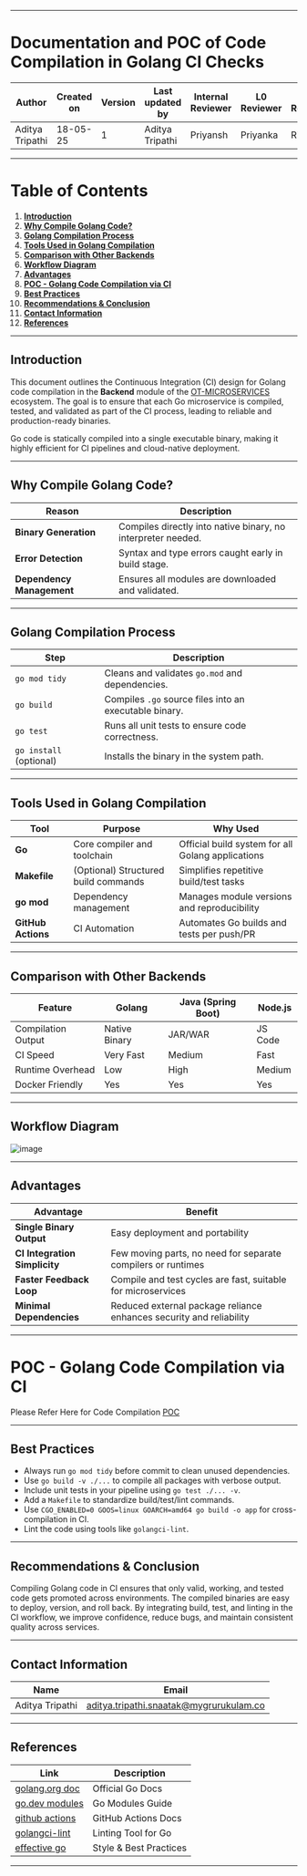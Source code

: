 

---

# **Documentation and POC of Code Compilation in Golang CI Checks**

| **Author**      | **Created on** | **Version** | **Last updated by** | **Internal Reviewer** | **L0 Reviewer** | **L1 Reviewer** | **L2 Reviewer** |
| --------------- | -------------- | ----------- | ------------------- | --------------------- | --------------- | --------------- | --------------- |
| Aditya Tripathi | 18-05-25       | 1           | Aditya Tripathi     | Priyansh              | Priyanka        | Rishabh         | Piyush          |

---

# Table of Contents

1. [**Introduction**](#introduction)
2. [**Why Compile Golang Code?**](#why-compile-golang-code)
3. [**Golang Compilation Process**](#golang-compilation-process)
4. [**Tools Used in Golang Compilation**](#tools-used-in-golang-compilation)
5. [**Comparison with Other Backends**](#comparison-with-other-backends)
6. [**Workflow Diagram**](#workflow-diagram)
7. [**Advantages**](#advantages)
8. [**POC - Golang Code Compilation via CI**](#poc---golang-code-compilation-via-ci)
9. [**Best Practices**](#best-practices)
10. [**Recommendations & Conclusion**](#recommendations--conclusion)
11. [**Contact Information**](#contact-information)
12. [**References**](#references)

---

## Introduction

This document outlines the Continuous Integration (CI) design for Golang code compilation in the **Backend** module of the [OT-MICROSERVICES](https://github.com/OT-MICROSERVICES/) ecosystem. The goal is to ensure that each Go microservice is compiled, tested, and validated as part of the CI process, leading to reliable and production-ready binaries.

Go code is statically compiled into a single executable binary, making it highly efficient for CI pipelines and cloud-native deployment.

---

## Why Compile Golang Code?

| **Reason**                | **Description**                                              |
| ------------------------- | ------------------------------------------------------------ |
| **Binary Generation**     | Compiles directly into native binary, no interpreter needed. |
| **Error Detection**       | Syntax and type errors caught early in build stage.          |
| **Dependency Management** | Ensures all modules are downloaded and validated.            |

---

## Golang Compilation Process

| **Step**                | **Description**                                        |
| ----------------------- | ------------------------------------------------------ |
| `go mod tidy`           | Cleans and validates `go.mod` and dependencies.        |
| `go build`              | Compiles `.go` source files into an executable binary. |
| `go test`               | Runs all unit tests to ensure code correctness.        |
| `go install` (optional) | Installs the binary in the system path.                |

---

## Tools Used in Golang Compilation

| **Tool**           | **Purpose**                          | **Why Used**                                      |
| ------------------ | ------------------------------------ | ------------------------------------------------- |
| **Go**             | Core compiler and toolchain          | Official build system for all Golang applications |
| **Makefile**       | (Optional) Structured build commands | Simplifies repetitive build/test tasks            |
| **go mod**         | Dependency management                | Manages module versions and reproducibility       |
| **GitHub Actions** | CI Automation                        | Automates Go builds and tests per push/PR         |

---

## Comparison with Other Backends

| **Feature**        | **Golang**    | **Java (Spring Boot)** | **Node.js** |
| ------------------ | ------------- | ---------------------- | ----------- |
| Compilation Output | Native Binary | JAR/WAR                | JS Code     |
| CI Speed           | Very Fast     | Medium                 | Fast        |
| Runtime Overhead   | Low           | High                   | Medium      |
| Docker Friendly    | Yes           | Yes                    | Yes         |

---

## Workflow Diagram

![image](https://github.com/user-attachments/assets/a697503a-6044-4bfc-91f1-04b80a3476aa)


---

## Advantages

| **Advantage**                 | **Benefit**                                                         |
| ----------------------------- | ------------------------------------------------------------------- |
| **Single Binary Output**      | Easy deployment and portability                                     |
| **CI Integration Simplicity** | Few moving parts, no need for separate compilers or runtimes        |
| **Faster Feedback Loop**      | Compile and test cycles are fast, suitable for microservices        |
| **Minimal Dependencies**      | Reduced external package reliance enhances security and reliability |

---

# POC - Golang Code Compilation via CI

Please Refer Here for Code Compilation [POC](https://github.com/adityatripathi5/Snaatak/blob/main/sprint2/Application%20CI%20Design/Go%20CI%20Checks/Code%20Compilation/POC.md)

---

## Best Practices

* Always run `go mod tidy` before commit to clean unused dependencies.
* Use `go build -v ./...` to compile all packages with verbose output.
* Include unit tests in your pipeline using `go test ./... -v`.
* Add a `Makefile` to standardize build/test/lint commands.
* Use `CGO_ENABLED=0 GOOS=linux GOARCH=amd64 go build -o app` for cross-compilation in CI.
* Lint the code using tools like `golangci-lint`.

---

## Recommendations & Conclusion

Compiling Golang code in CI ensures that only valid, working, and tested code gets promoted across environments. The compiled binaries are easy to deploy, version, and roll back. By integrating build, test, and linting in the CI workflow, we improve confidence, reduce bugs, and maintain consistent quality across services.

---

## Contact Information

| **Name**        | **Email**                                                                                 |
| --------------- | ----------------------------------------------------------------------------------------- |
| Aditya Tripathi | [aditya.tripathi.snaatak@mygrurukulam.co](mailto:aditya.tripathi.snaatak@mygrurukulam.co) |

---

## References

| **Link**                                             | **Description**        |
| ---------------------------------------------------- | ---------------------- |
| [golang.org doc](https://golang.org/doc/)            | Official Go Docs       |
| [go.dev modules](https://go.dev/doc/modules)         | Go Modules Guide       |
| [github actions](https://docs.github.com/en/actions) | GitHub Actions Docs    |
| [golangci-lint](https://golangci-lint.run/)          | Linting Tool for Go    |
| [effective go](https://go.dev/doc/effective_go)      | Style & Best Practices |

---


